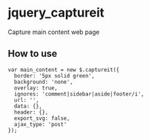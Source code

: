 # jquery_captureit
Capture main content web page
## How to use
```
var main_content = new $.captureit({
  border: '5px solid green',
  background: 'none',
  overlay: true,
  ignores: 'comment|sidebar|aside|footer/i',
  url: '',
  data: {},
  header: {},
  export_svg: false,
  ajax_type: 'post'
});
```

